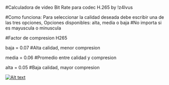 #Calculadora de video Bit Rate para codec H.265 by !z4lvus

#Como funciona:
Para seleccionar la calidad deseada debe escribir una de las tres opciones,
Opciones disponibles: alta, media o baja     #No importa si es mayuscula o minuscula

#Factor de compresion H265

baja = 0.07                              #Alta calidad, menor compresion

media = 0.06                             #Promedio entre calidad y compresion

alta = 0.05                              #Baja calidad, mayor compresion

[![Alt text](https://img.youtube.com/vi/XiKHIEtQfdE/maxresdefault.jpg)](https://www.youtube.com/watch?v=XiKHIEtQfdE)
